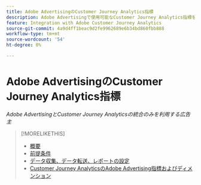 ```yaml
---
title: Adobe AdvertisingのCustomer Journey Analytics指標
description: Adobe Advertisingで使用可能なCustomer Journey Analytics指標を参照します。
feature: Integration with Adobe Customer Journey Analytics
source-git-commit: 4a9d4ff1beac9d2fe9962689e6b34bd860fbb888
workflow-type: tm+mt
source-wordcount: '54'
ht-degree: 0%

---
```


# Adobe AdvertisingのCustomer Journey Analytics指標

*Adobe AdvertisingとCustomer Journey Analyticsの統合のみを利用する広告主*

<!-- Ask Praveen for list -->


>[!MORELIKETHIS]
>
>* [ 概要 ](overview.md)
>* [ 前提条件 ](prerequisites.md)
>* [ データ収集、データ転送、レポートの設定 ](set-up.md)
>* [Customer Journey AnalyticsのAdobe Advertising指標およびディメンション ](advertising-data-in-cja.md)
